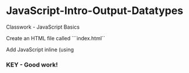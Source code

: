 # JavaScript-Intro-Output-Datatypes
Classwork - JavaScript Basics

Create an HTML file called ```index.html`` 

Add JavaScript inline (using <script> tags) that does the following:

* Defines a string variable called ```name``` and assign it your name

* Defines a numeric variable called ```age``` that contains your age

* Write the code to log ```My name is YOURNAME and I am YOURAGE``` in the developer console

 JavaScript

<!DOCTYPE html>
<html lang="en">
<head>
    <meta charset="UTF-8">
    <title>JavaScript Basics</title>
</head>
<body>
<script>
    var name = "Autumn"
    var age = 20
    console.log ("My name is " + name + " and I am "+age);
</script>
</body>
</html>

### KEY - Good work!
